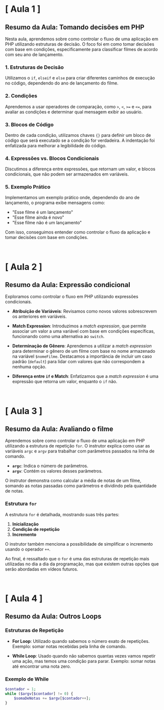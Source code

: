 # [ Aula 1 ] 
## Resumo da Aula: Tomando decisões em PHP

Nesta aula, aprendemos sobre como controlar o fluxo de uma aplicação em PHP utilizando estruturas de decisão. O foco foi em como tomar decisões com base em condições, especificamente para classificar filmes de acordo com seu ano de lançamento.

### 1. Estruturas de Decisão
Utilizamos o `if`, `elseif` e `else` para criar diferentes caminhos de execução no código, dependendo do ano de lançamento do filme.

### 2. Condições
Aprendemos a usar operadores de comparação, como `>`, `<`, `>=` e `<=`, para avaliar as condições e determinar qual mensagem exibir ao usuário.

### 3. Blocos de Código
Dentro de cada condição, utilizamos chaves `{}` para definir um bloco de código que será executado se a condição for verdadeira. A indentação foi enfatizada para melhorar a legibilidade do código.

### 4. Expressões vs. Blocos Condicionais
Discutimos a diferença entre expressões, que retornam um valor, e blocos condicionais, que não podem ser armazenados em variáveis.

### 5. Exemplo Prático
Implementamos um exemplo prático onde, dependendo do ano de lançamento, o programa exibe mensagens como:
- "Esse filme é um lançamento"
- "Esse filme ainda é novo"
- "Esse filme não é um lançamento"

Com isso, conseguimos entender como controlar o fluxo da aplicação e tomar decisões com base em condições.

<br>

# [ Aula 2 ]
## Resumo da Aula: Expressão condicional

Exploramos como controlar o fluxo em PHP utilizando expressões condicionais. 

- **Atribuição de Variáveis**: Revisamos como novos valores sobrescrevem os anteriores em variáveis.
  
- **Match Expression**: Introduzimos a *match expression*, que permite associar um valor a uma variável com base em condições específicas, funcionando como uma alternativa ao `switch`.

- **Determinação de Gênero**: Aprendemos a utilizar a *match expression* para determinar o gênero de um filme com base no nome armazenado na variável `$nomeFilme`. Destacamos a importância de incluir um caso padrão (`default`) para lidar com valores que não correspondem a nenhuma opção.

- **Diferença entre `if` e Match**: Enfatizamos que a *match expression* é uma expressão que retorna um valor, enquanto o `if` não.

<br>

# [ Aula 3 ]
## Resumo da Aula: Avaliando o filme

Aprendemos sobre como controlar o fluxo de uma aplicação em PHP utilizando a estrutura de repetição `for`. O instrutor explica como usar as variáveis `argc` e `argv` para trabalhar com parâmetros passados na linha de comando.

- **`argc`**: Indica o número de parâmetros.
- **`argv`**: Contém os valores desses parâmetros.

O instrutor demonstra como calcular a média de notas de um filme, somando as notas passadas como parâmetros e dividindo pela quantidade de notas.

### Estrutura `for`

A estrutura `for` é detalhada, mostrando suas três partes:
1. **Inicialização**
2. **Condição de repetição**
3. **Incremento**

O instrutor também menciona a possibilidade de simplificar o incremento usando o operador `++`. 

Ao final, é ressaltado que o `for` é uma das estruturas de repetição mais utilizadas no dia a dia da programação, mas que existem outras opções que serão abordadas em vídeos futuros.

<br>

# [ Aula 4 ]
## Resumo da Aula: Outros Loops

### Estruturas de Repetição

- **For Loop**: Utilizado quando sabemos o número exato de repetições. Exemplo: somar notas recebidas pela linha de comando.

- **While Loop**: Usado quando não sabemos quantas vezes vamos repetir uma ação, mas temos uma condição para parar. Exemplo: somar notas até encontrar uma nota zero.

### Exemplo de While

```php
$contador = 1;
while ($argv[$contador] != 0) {
    $somaDeNotas += $argv[$contador++];
}
```